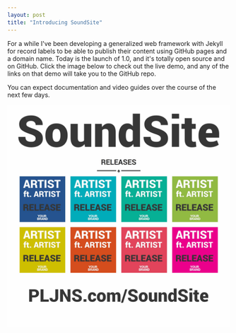 ```yaml
---
layout: post
title: "Introducing SoundSite"
---
```


For a while I've been developing a generalized web framework
with Jekyll for record labels to be able to publish their content
using GitHub pages and a domain name. Today is the launch of 1.0,
and it's totally open source and on GitHub. Click the image below
to check out the live demo, and any of the links on that demo
will take you to the GitHub repo.

You can expect documentation and video guides over the course
of the next few days.

<a href="http://PLJNS.com/SoundSite"><img src="/public/img/soundsite-promo.jpg" class="img-responsive thumbnail"></a>

